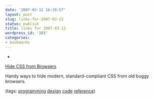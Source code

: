 ```yaml
---
date: '2007-03-12 16:20:57'
layout: post
slug: links-for-2007-03-12
status: publish
title: links for 2007-03-12
wordpress_id: '183'
categories:
- bookmarks
---
```



	
  *
		

[Hide CSS from Browsers](http://w3development.de/css/hide_css_from_browsers/)


		

Handy ways to hide modern, standard-compliant CSS from old buggy browsers.


		

(tags: [programming](http://del.icio.us/eob/programming) [design](http://del.icio.us/eob/design) [code](http://del.icio.us/eob/code) [reference](http://del.icio.us/eob/reference))


	



